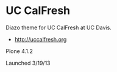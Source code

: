 UC CalFresh
===========

Diazo theme for UC CalFresh at UC Davis. 

+ http://uccalfresh.org

Plone 4.1.2

Launched 3/19/13